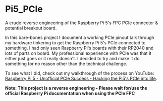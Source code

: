 # Pi5_PCIe
A crude reverse engineering of the Raspberry Pi 5's FPC PCIe connector &amp; potential breakout board.

In this bare-bones project I document a working PCIe pinout talk through my hardware tinkering to get the Raspberry Pi 5's PCIe connected to something. I had only seen Raspberry Pi's boards with their RP2040 and lots of parts on board. My professional experience with PCIe was that it either just goes or it really doesn't. I decided to try and make it do something for no reason other than the technical challenge.

To see what I did, check out my walkthrough of the process on YouTube: [Raspberry Pi 5 - Unofficial PCIe Success - Hacking the Pi5's PCIe into life](https://youtu.be/G5VOzO_ERTM).

**Note: This project is a reverse engineering - Please wait for/use the official Raspberry Pi documentation when using the PCIe FPC**
